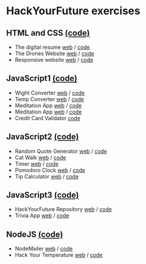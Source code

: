 # HackYourFuture exercises

## HTML and CSS [(code)](https://github.com/massam89/HYF-Module-HTMLCSSGIT)

- The digital resume [web](https://massam89.github.io/HYF-Module-HTMLCSSGIT/week1/TheDigitalResume/) / [code](https://github.com/massam89/HYF-Module-HTMLCSSGIT/tree/main/week1/TheDigitalResume)
- The Drones Website [web](https://n4cr.github.io/legendary-journey/HTML-CSS/homework/week2/Masoud/TheDronesWebsite/) / [code](https://github.com/massam89/HYF-Module-HTMLCSSGIT/tree/main/week2/TheDronesWebsitee)
- Responsive website [web](https://n4cr.github.io/legendary-journey/HTML-CSS/homework/week3/Masoud/ResponsiveWebsite/) / [code](https://github.com/n4cr/legendary-journey/tree/master/HTML-CSS/homework/week3/Masoud/ResponsiveWebsite)

## JavaScript1 [(code)](https://github.com/massam89/JavaScript1)

- Wight Converter [web](https://massam89.github.io/JavaScript1/Week2/homework/Masoud/weightConverter/) / [code](https://github.com/massam89/JavaScript1/tree/master/Week2/homework/Masoud/weightConverter)
- Temp Converter [web](https://massam89.github.io/JavaScript1/Week2/homework/Masoud/tempConverter/) / [code](https://github.com/massam89/JavaScript1/tree/master/Week2/homework/Masoud/tempConverter)
- Meditation App [web](https://massam89.github.io/JavaScript1/Week3/homework/Masoud/meditationApp/) / [code](https://github.com/massam89/JavaScript1/tree/master/Week3/homework/Masoud/meditationApp)
- Meditation App [web](https://massam89.github.io/JavaScript1/Week3/homework/Masoud/meditationApp/) / [code](https://github.com/massam89/JavaScript1/tree/master/Week3/homework/Masoud/meditationApp)
- Credit Card Validator [code](https://github.com/massam89/JavaScript1/tree/master/Week3/homework/Masoud/creditCardValidator)

## JavaScript2 [(code)](https://github.com/massam89/JavaScript2)

- Random Quote Generator [web](https://massam89.github.io/JavaScript2/Week1/project/) / [code](https://github.com/massam89/JavaScript2/tree/master/Week1/project)
- Cat Walk [web](https://massam89.github.io/JavaScript2/Week1/js-exercises/ex5-catWalk.html) / [code](https://github.com/massam89/JavaScript2/tree/master/Week1/js-exercises)
- Timer [web](https://massam89.github.io/JavaScript2/Week1/js-exercises/ex4-whatsTheTime.html) / [code](https://github.com/massam89/JavaScript2/tree/master/Week1/js-exercises)
- Pomodoro Clock [web](https://massam89.github.io/JavaScript2/Week2/project/) / [code](https://github.com/massam89/JavaScript2/tree/master/Week2/project)
- Tip Calculator [web](https://massam89.github.io/JavaScript2/Week3/Masoud/project/) / [code](https://github.com/massam89/JavaScript2/tree/master/Week3/Masoud/project)

## JavaScript3 [(code)](https://github.com/massam89/JavaScript3)

- HackYourFuture Repository [web](https://massam89.github.io/JavaScript3/hackyourrepo-app/Masoud/week3/) / [code](https://github.com/massam89/JavaScript3/tree/master/hackyourrepo-app/Masoud/week3)
- Trivia App [web](https://massam89.github.io/JavaScript3/Week3/homework/masoud/js-exercise/Ex3-triviaApp/) / [code](https://github.com/massam89/JavaScript3/tree/master/Week3/homework/masoud/js-exercise/Ex3-triviaApp)

## NodeJS [(code)](https://github.com/massam89/Node.js)

- NodeMailer [web](https://node-mailer-masoud.herokuapp.com/) / [code](https://github.com/massam89/Node.js/tree/master/week3/homework/Nodemailer)
- Hack Your Temperature [web](https://hackyourweaather.herokuapp.com/) / [code](https://github.com/massam89/Node.js/tree/master/week3/homework/HackYourTemprature)